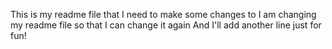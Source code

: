 This is my readme file that I need to make some changes to 
I am changing my readme file so that I can change it again
And I'll add another line just for fun!
